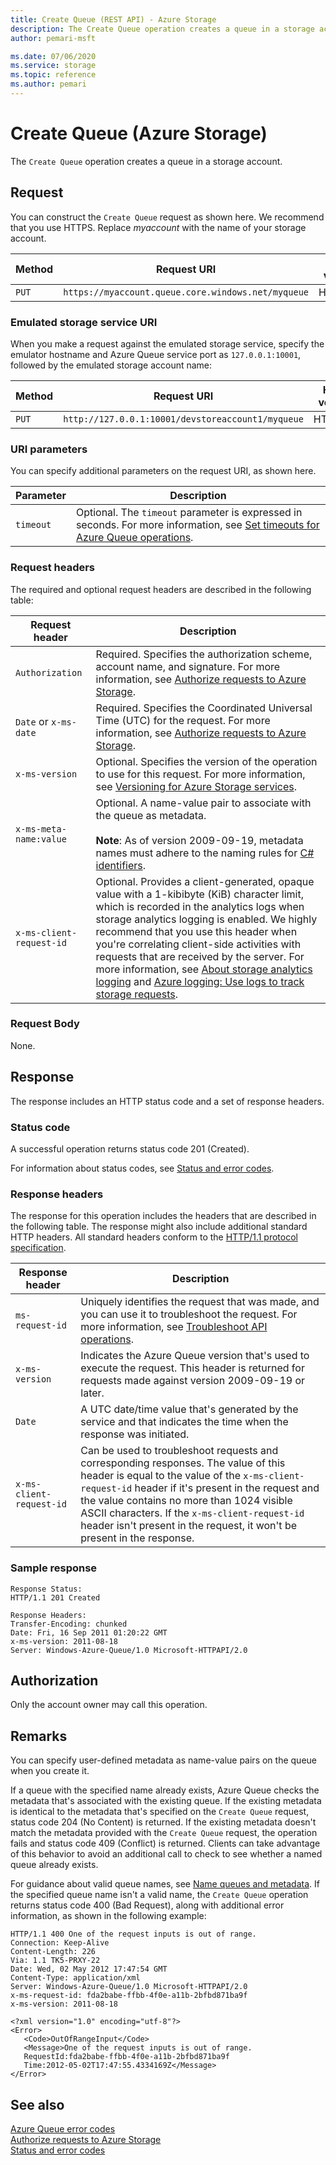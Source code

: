 ```yaml
---
title: Create Queue (REST API) - Azure Storage
description: The Create Queue operation creates a queue in a storage account. 
author: pemari-msft

ms.date: 07/06/2020
ms.service: storage
ms.topic: reference
ms.author: pemari
---
```


# Create Queue (Azure Storage)

The `Create Queue` operation creates a queue in a storage account.  
  
## Request  
 You can construct the `Create Queue` request as shown here. We recommend that you use HTTPS. Replace *myaccount* with the name of your storage account.  
  
|Method|Request URI|HTTP version|  
|------------|-----------------|------------------|  
|`PUT`|`https://myaccount.queue.core.windows.net/myqueue`|HTTP/1.1|  
  
### Emulated storage service URI  
 When you make a request against the emulated storage service, specify the emulator hostname and Azure Queue service port as `127.0.0.1:10001`, followed by the emulated storage account name:  
  
|Method|Request URI|HTTP version|  
|------------|-----------------|------------------|  
|`PUT`|`http://127.0.0.1:10001/devstoreaccount1/myqueue`|HTTP/1.1|  
  
### URI parameters  
 You can specify additional parameters on the request URI, as shown here.  
  
|Parameter|Description|  
|---------------|-----------------|  
|`timeout`|Optional. The `timeout` parameter is expressed in seconds. For more information, see [Set timeouts for Azure Queue operations](Setting-Timeouts-for-Queue-Service-Operations.md).|  
  
### Request headers  
 The required and optional request headers are described in the following table:  
  
|Request header|Description|  
|--------------------|-----------------|  
|`Authorization`|Required. Specifies the authorization scheme, account name, and signature. For more information, see [Authorize requests to Azure Storage](authorize-requests-to-azure-storage.md).|  
|`Date` or `x-ms-date`|Required. Specifies the Coordinated Universal Time (UTC) for the request. For more information, see [Authorize requests to Azure Storage](authorize-requests-to-azure-storage.md).|  
|`x-ms-version`|Optional. Specifies the version of the operation to use for this request. For more information, see [Versioning for Azure Storage services](Versioning-for-the-Azure-Storage-Services.md).|  
|`x-ms-meta-name:value`|Optional. A name-value pair to associate with the queue as metadata.<br /><br /> **Note**: As of version 2009-09-19, metadata names must adhere to the naming rules for [C# identifiers](/dotnet/csharp/language-reference).|  
|`x-ms-client-request-id`|Optional. Provides a client-generated, opaque value with a 1-kibibyte (KiB) character limit, which is recorded in the analytics logs when storage analytics logging is enabled. We highly recommend that you use this header when you're correlating client-side activities with requests that are received by the server. For more information, see [About storage analytics logging](About-Storage-Analytics-Logging.md) and [Azure logging: Use logs to track storage requests](https://blogs.msdn.com/b/windowsazurestorage/archive/2011/08/03/windows-azure-storage-logging-using-logs-to-track-storage-requests.aspx).|  
  
### Request Body  
 None.  
  
## Response  
 The response includes an HTTP status code and a set of response headers.  
  
### Status code  
 A successful operation returns status code 201 (Created).  
  
 For information about status codes, see [Status and error codes](Status-and-Error-Codes2.md).  
  
### Response headers  
 The response for this operation includes the headers that are described in the following table. The response might also include additional standard HTTP headers. All standard headers conform to the [HTTP/1.1 protocol specification](https://go.microsoft.com/fwlink/?linkid=150478).  
  
|Response header|Description|  
|---------------------|-----------------|  
|`ms-request-id`|Uniquely identifies the request that was made, and you can use it to troubleshoot the request. For more information, see [Troubleshoot API operations](Troubleshooting-API-Operations.md).|  
|`x-ms-version`|Indicates the Azure Queue version that's used to execute the request. This header is returned for requests made against version 2009-09-19 or later.|  
|`Date`|A UTC date/time value that's generated by the service and that indicates the time when the response was initiated.|  
|`x-ms-client-request-id`|Can be used to troubleshoot requests and corresponding responses. The value of this header is equal to the value of the `x-ms-client-request-id` header if it's present in the request and the value contains no more than 1024 visible ASCII characters. If the `x-ms-client-request-id` header isn't present in the request, it won't be present in the response.|  
  
### Sample response  
  
```  
Response Status:  
HTTP/1.1 201 Created  
  
Response Headers:  
Transfer-Encoding: chunked  
Date: Fri, 16 Sep 2011 01:20:22 GMT  
x-ms-version: 2011-08-18  
Server: Windows-Azure-Queue/1.0 Microsoft-HTTPAPI/2.0  
```  
  
## Authorization  
 Only the account owner may call this operation.  
  
## Remarks  
 You can specify user-defined metadata as name-value pairs on the queue when you create it.  
  
 If a queue with the specified name already exists, Azure Queue checks the metadata that's associated with the existing queue. If the existing metadata is identical to the metadata that's specified on the `Create Queue` request, status code 204 (No Content) is returned. If the existing metadata doesn't match the metadata provided with the `Create Queue` request, the operation fails and status code 409 (Conflict) is returned. Clients can take advantage of this behavior to avoid an additional call to check to see whether a named queue already exists.  
  
 For guidance about valid queue names, see [Name queues and metadata](Naming-Queues-and-Metadata.md). If the specified queue name isn't a valid name, the `Create Queue` operation returns status code 400 (Bad Request), along with additional error information, as shown in the following example:  
  
```  
HTTP/1.1 400 One of the request inputs is out of range.  
Connection: Keep-Alive  
Content-Length: 226  
Via: 1.1 TK5-PRXY-22  
Date: Wed, 02 May 2012 17:47:54 GMT  
Content-Type: application/xml  
Server: Windows-Azure-Queue/1.0 Microsoft-HTTPAPI/2.0  
x-ms-request-id: fda2babe-ffbb-4f0e-a11b-2bfbd871ba9f  
x-ms-version: 2011-08-18  
  
<?xml version="1.0" encoding="utf-8"?>  
<Error>  
   <Code>OutOfRangeInput</Code>  
   <Message>One of the request inputs is out of range.  
   RequestId:fda2babe-ffbb-4f0e-a11b-2bfbd871ba9f  
   Time:2012-05-02T17:47:55.4334169Z</Message>  
</Error>  
```  
  
## See also  
 [Azure Queue error codes](Queue-Service-Error-Codes.md)   
 [Authorize requests to Azure Storage](authorize-requests-to-azure-storage.md)   
 [Status and error codes](Status-and-Error-Codes2.md)

